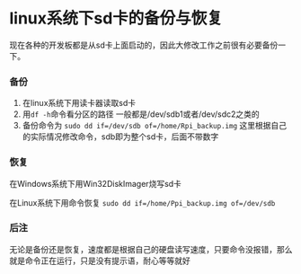 # linux系统下sd卡的备份与恢复

现在各种的开发板都是从sd卡上面启动的，因此大修改工作之前很有必要备份一下。

### 备份

1. 在linux系统下用读卡器读取sd卡
2. 用`df -h`命令看分区的路径
	一般都是/dev/sdb1或者/dev/sdc2之类的
3. 备份命令为
`sudo dd if=/dev/sdb of=/home/Rpi_backup.img`
这里根据自己的实际情况修改命令，sdb即为整个sd卡，后面不带数字

### 恢复

在Windows系统下用Win32DiskImager烧写sd卡

在Linux系统下用命令恢复
`sudo dd if=/home/Ppi_backup.img of=/dev/sdb`

### 后注

无论是备份还是恢复，速度都是根据自己的硬盘读写速度，只要命令没报错，那么就是命令正在运行，只是没有提示语，耐心等等就好